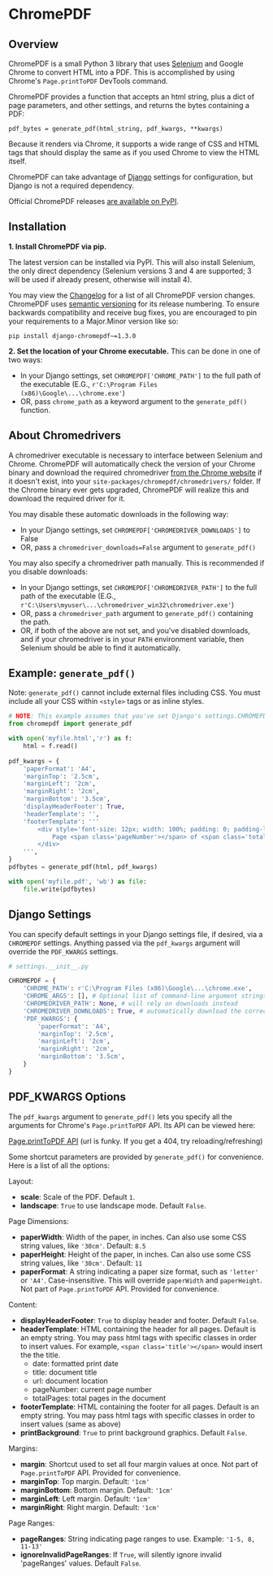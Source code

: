 # ChromePDF

## Overview

ChromePDF is a small Python 3 library that uses [Selenium](https://pypi.org/project/selenium/) and Google Chrome to convert HTML into a PDF. This is accomplished by using Chrome's `Page.printToPDF` DevTools command.

ChromePDF provides a function that accepts an html string, plus a dict of page parameters, and other settings, and returns the bytes containing a PDF:

```
pdf_bytes = generate_pdf(html_string, pdf_kwargs, **kwargs)
```

Because it renders via Chrome, it supports a wide range of CSS and HTML tags that should display the same as if you used Chrome to view the HTML itself.

ChromePDF can take advantage of [Django](https://pypi.org/project/Django/) settings for configuration, but Django is not a required dependency.

Official ChromePDF releases [are available on PyPI](https://pypi.org/project/django-chromepdf/).

## Installation

**1. Install ChromePDF via pip.**

The latest version can be installed via PyPI. This will also install Selenium, the only direct dependency (Selenium versions 3 and 4 are supported; 3 will be used if already present, otherwise will install 4). 

You may view the [Changelog](CHANGELOG.md) for a list of all ChromePDF version changes. ChromePDF uses [semantic versioning](https://semver.org/) for its release numbering. To ensure backwards compatibility and receive bug fixes, you are encouraged to pin your requirements to a Major.Minor version like so:
```
pip install django-chromepdf~=1.3.0
```

**2. Set the location of your Chrome executable.** This can be done in one of two ways:

* In your Django settings, set `CHROMEPDF['CHROME_PATH']` to the full path of the executable (E.G., `r'C:\Program Files (x86)\Google\...\chrome.exe'`)
* OR, pass `chrome_path` as a keyword argument to the `generate_pdf()` function.

## About Chromedrivers

A chromedriver executable is necessary to interface between Selenium and Chrome. ChromePDF will automatically check the version of your Chrome binary and download the required chromedriver [from the Chrome website](https://chromedriver.chromium.org/downloads) if it doesn't exist, into your `site-packages/chromepdf/chromedrivers/` folder. If the Chrome binary ever gets upgraded, ChromePDF will realize this and download the required driver for it.

You may disable these automatic downloads in the following way:
* In your Django settings, set `CHROMEPDF['CHROMEDRIVER_DOWNLOADS']` to False
* OR, pass a `chromedriver_downloads=False` argument to `generate_pdf()`

You may also specify a chromedriver path manually. This is recommended if you disable downloads:
* In your Django settings, set `CHROMEPDF['CHROMEDRIVER_PATH']` to the full path of the executable (E.G., `r'C:\Users\myuser\...\chromedriver_win32\chromedriver.exe'`)
* OR, pass a `chromedriver_path` argument to `generate_pdf()` containing the path.
* OR, if both of the above are not set, and you've disabled downloads, and if your chromedriver is in your `PATH` environment variable, then Selenium should be able to find it automatically.

## Example: `generate_pdf()`
Note: `generate_pdf()` cannot include external files including CSS. You must include all your CSS within `<style>` tags or as inline styles.

```python
# NOTE: This example assumes that you've set Django's settings.CHROMEPDF['CHROME_PATH'] = '(path to your Chrome instance)'
from chromepdf import generate_pdf 

with open('myfile.html','r') as f:
    html = f.read()
             
pdf_kwargs = {
    'paperFormat': 'A4',
    'marginTop': '2.5cm',
    'marginLeft': '2cm',
    'marginRight': '2cm',
    'marginBottom': '3.5cm',
    'displayHeaderFooter': True,
    'headerTemplate': '',
    'footerTemplate': '''
        <div style='font-size: 12px; width: 100%; padding: 0; padding-left: 2cm; padding-bottom: 1cm; margin: 0; '>
            Page <span class='pageNumber'></span> of <span class='totalPages'></span>
        </div>
    ''',
}
pdfbytes = generate_pdf(html, pdf_kwargs)

with open('myfile.pdf', 'wb') as file:
    file.write(pdfbytes)
```

## Django Settings

You can specify default settings in your Django settings file, if desired, via a `CHROMEPDF` settings. Anything passed via the `pdf_kwargs` argument will override the `PDF_KWARGS` settings.
```python
# settings.__init__.py

CHROMEPDF = {
    'CHROME_PATH': r'C:\Program Files (x86)\Google\...\chrome.exe',
    'CHROME_ARGS': [], # Optional list of command-line argument strings to pass to Chrome when rendering a PDF.
    'CHROMEDRIVER_PATH': None, # will rely on downloads instead
    'CHROMEDRIVER_DOWNLOADS': True, # automatically download the correct chromedriver for the chrome path
    'PDF_KWARGS': {
        'paperFormat': 'A4',
        'marginTop': '2.5cm',
        'marginLeft': '2cm',
        'marginRight': '2cm',
        'marginBottom': '3.5cm',
    }
}
```


## PDF_KWARGS Options

The `pdf_kwargs` argument to `generate_pdf()` lets you specify all the arguments for Chrome's `Page.printToPDF` API. Its API can be viewed here:

[Page.printToPDF API](https://chromedevtools.github.io/devtools-protocol/1-3/Page/#method-printToPDF) (url is funky. If you get a 404, try reloading/refreshing)

Some shortcut parameters are provided by `generate_pdf()` for convenience. Here is a list of all the options:

Layout:
*  **scale**: Scale of the PDF. Default `1`.
*  **landscape**: `True` to use landscape mode. Default `False`.

Page Dimensions:
*  **paperWidth**: Width of the paper, in inches. Can also use some CSS string values, like `'30cm'`. Default: `8.5`
*  **paperHeight**: Height of the paper, in inches. Can also use some CSS string values, like `'30cm'`. Default: `11`
*  **paperFormat**: A string indicating a paper size format, such as `'letter'` or `'A4'`. Case-insensitive. This will override `paperWidth` and `paperHeight`. Not part of `Page.printToPDF` API.  Provided for convenience.

Content:
*  **displayHeaderFooter**: `True` to display header and footer. Default `False`.
*  **headerTemplate**: HTML containing the header for all pages. Default is an empty string. You may pass html tags with specific classes in order to insert values. For example, `<span class='title'></span>` would insert the the title.
   * date: formatted print date 
   * title: document title 
   * url: document location 
   * pageNumber: current page number 
   * totalPages: total pages in the document 
* **footerTemplate**: HTML containing the footer for all pages. Default is an empty string. You may pass html tags with specific classes in order to insert values (same as above)
* **printBackground**: `True` to print background graphics. Default `False`.

Margins:
*  **margin**: Shortcut used to set all four margin values at once. Not part of `Page.printToPDF` API.  Provided for convenience.
*  **marginTop**: Top margin. Default: `'1cm'`
*  **marginBottom**: Bottom margin. Default: `'1cm'`
*  **marginLeft**: Left margin. Default: `'1cm'`
*  **marginRight**: Right margin. Default: `'1cm'`

Page Ranges:
*  **pageRanges**: String indicating page ranges to use. Example: `'1-5, 8, 11-13'`
*  **ignoreInvalidPageRanges**: If `True`, will silently ignore invalid 'pageRanges' values. Default `False`.

